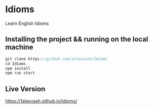 # Idioms

Learn English Idioms

## Installing the project && running on the local machine

```js
git clone https://github.com/1alexvash/Idioms
cd Idioms
npm install
npm run start

```

## Live Version

https://1alexvash.github.io/Idioms/

